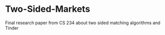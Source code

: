 # Two-Sided-Markets
Final research paper from CS 234 about two sided matching algorithms and Tinder
